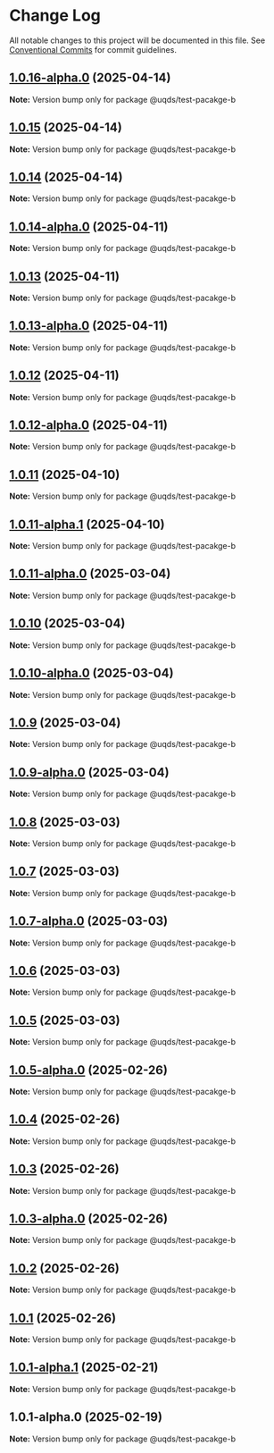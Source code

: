 # Change Log

All notable changes to this project will be documented in this file.
See [Conventional Commits](https://conventionalcommits.org) for commit guidelines.

## [1.0.16-alpha.0](https://github.com/uq-its-ss/design-system-test/compare/@uqds/test-pacakge-b@1.0.15...@uqds/test-pacakge-b@1.0.16-alpha.0) (2025-04-14)

**Note:** Version bump only for package @uqds/test-pacakge-b





## [1.0.15](https://github.com/uq-its-ss/design-system-test/compare/@uqds/test-pacakge-b@1.0.14-alpha.0...@uqds/test-pacakge-b@1.0.15) (2025-04-14)

**Note:** Version bump only for package @uqds/test-pacakge-b





## [1.0.14](https://github.com/uq-its-ss/design-system-test/compare/@uqds/test-pacakge-b@1.0.14-alpha.0...@uqds/test-pacakge-b@1.0.14) (2025-04-14)

**Note:** Version bump only for package @uqds/test-pacakge-b





## [1.0.14-alpha.0](https://github.com/uq-its-ss/design-system-test/compare/@uqds/test-pacakge-b@1.0.13...@uqds/test-pacakge-b@1.0.14-alpha.0) (2025-04-11)

**Note:** Version bump only for package @uqds/test-pacakge-b





## [1.0.13](https://github.com/uq-its-ss/design-system-test/compare/@uqds/test-pacakge-b@1.0.13-alpha.0...@uqds/test-pacakge-b@1.0.13) (2025-04-11)

**Note:** Version bump only for package @uqds/test-pacakge-b





## [1.0.13-alpha.0](https://github.com/uq-its-ss/design-system-test/compare/@uqds/test-pacakge-b@1.0.12...@uqds/test-pacakge-b@1.0.13-alpha.0) (2025-04-11)

**Note:** Version bump only for package @uqds/test-pacakge-b





## [1.0.12](https://github.com/uq-its-ss/design-system-test/compare/@uqds/test-pacakge-b@1.0.12-alpha.0...@uqds/test-pacakge-b@1.0.12) (2025-04-11)

**Note:** Version bump only for package @uqds/test-pacakge-b





## [1.0.12-alpha.0](https://github.com/uq-its-ss/design-system-test/compare/@uqds/test-pacakge-b@1.0.11...@uqds/test-pacakge-b@1.0.12-alpha.0) (2025-04-11)

**Note:** Version bump only for package @uqds/test-pacakge-b





## [1.0.11](https://github.com/uq-its-ss/design-system-test/compare/@uqds/test-pacakge-b@1.0.11-alpha.1...@uqds/test-pacakge-b@1.0.11) (2025-04-10)

**Note:** Version bump only for package @uqds/test-pacakge-b





## [1.0.11-alpha.1](https://github.com/uq-its-ss/design-system-test/compare/@uqds/test-pacakge-b@1.0.11-alpha.0...@uqds/test-pacakge-b@1.0.11-alpha.1) (2025-04-10)

**Note:** Version bump only for package @uqds/test-pacakge-b





## [1.0.11-alpha.0](https://github.com/uq-its-ss/design-system-test/compare/@uqds/test-pacakge-b@1.0.10...@uqds/test-pacakge-b@1.0.11-alpha.0) (2025-03-04)

**Note:** Version bump only for package @uqds/test-pacakge-b





## [1.0.10](https://github.com/uq-its-ss/design-system-test/compare/@uqds/test-pacakge-b@1.0.10-alpha.0...@uqds/test-pacakge-b@1.0.10) (2025-03-04)

**Note:** Version bump only for package @uqds/test-pacakge-b





## [1.0.10-alpha.0](https://github.com/uq-its-ss/design-system-test/compare/@uqds/test-pacakge-b@1.0.9...@uqds/test-pacakge-b@1.0.10-alpha.0) (2025-03-04)

**Note:** Version bump only for package @uqds/test-pacakge-b





## [1.0.9](https://github.com/uq-its-ss/design-system-test/compare/@uqds/test-pacakge-b@1.0.9-alpha.0...@uqds/test-pacakge-b@1.0.9) (2025-03-04)

**Note:** Version bump only for package @uqds/test-pacakge-b





## [1.0.9-alpha.0](https://github.com/uq-its-ss/design-system-test/compare/@uqds/test-pacakge-b@1.0.8...@uqds/test-pacakge-b@1.0.9-alpha.0) (2025-03-04)

**Note:** Version bump only for package @uqds/test-pacakge-b





## [1.0.8](https://github.com/uq-its-ss/design-system-test/compare/@uqds/test-pacakge-b@1.0.7-alpha.0...@uqds/test-pacakge-b@1.0.8) (2025-03-03)

**Note:** Version bump only for package @uqds/test-pacakge-b





## [1.0.7](https://github.com/uq-its-ss/design-system-test/compare/@uqds/test-pacakge-b@1.0.7-alpha.0...@uqds/test-pacakge-b@1.0.7) (2025-03-03)

**Note:** Version bump only for package @uqds/test-pacakge-b





## [1.0.7-alpha.0](https://github.com/uq-its-ss/design-system-test/compare/@uqds/test-pacakge-b@1.0.6...@uqds/test-pacakge-b@1.0.7-alpha.0) (2025-03-03)

**Note:** Version bump only for package @uqds/test-pacakge-b





## [1.0.6](https://github.com/uq-its-ss/design-system-test/compare/@uqds/test-pacakge-b@1.0.5-alpha.0...@uqds/test-pacakge-b@1.0.6) (2025-03-03)

**Note:** Version bump only for package @uqds/test-pacakge-b





## [1.0.5](https://github.com/uq-its-ss/design-system-test/compare/@uqds/test-pacakge-b@1.0.5-alpha.0...@uqds/test-pacakge-b@1.0.5) (2025-03-03)

**Note:** Version bump only for package @uqds/test-pacakge-b





## [1.0.5-alpha.0](https://github.com/uq-its-ss/design-system-test/compare/@uqds/test-pacakge-b@1.0.4...@uqds/test-pacakge-b@1.0.5-alpha.0) (2025-02-26)

**Note:** Version bump only for package @uqds/test-pacakge-b





## [1.0.4](https://github.com/uq-its-ss/design-system-test/compare/@uqds/test-pacakge-b@1.0.3-alpha.0...@uqds/test-pacakge-b@1.0.4) (2025-02-26)

**Note:** Version bump only for package @uqds/test-pacakge-b





## [1.0.3](https://github.com/uq-its-ss/design-system-test/compare/@uqds/test-pacakge-b@1.0.3-alpha.0...@uqds/test-pacakge-b@1.0.3) (2025-02-26)

**Note:** Version bump only for package @uqds/test-pacakge-b





## [1.0.3-alpha.0](https://github.com/uq-its-ss/design-system-test/compare/@uqds/test-pacakge-b@1.0.2...@uqds/test-pacakge-b@1.0.3-alpha.0) (2025-02-26)

**Note:** Version bump only for package @uqds/test-pacakge-b





## [1.0.2](https://github.com/uq-its-ss/design-system-test/compare/@uqds/test-pacakge-b@1.0.1-alpha.1...@uqds/test-pacakge-b@1.0.2) (2025-02-26)

**Note:** Version bump only for package @uqds/test-pacakge-b





## [1.0.1](https://github.com/uq-its-ss/design-system-test/compare/@uqds/test-pacakge-b@1.0.1-alpha.1...@uqds/test-pacakge-b@1.0.1) (2025-02-26)

**Note:** Version bump only for package @uqds/test-pacakge-b





## [1.0.1-alpha.1](https://github.com/uq-its-ss/design-system-test/compare/@uqds/test-pacakge-b@1.0.1-alpha.0...@uqds/test-pacakge-b@1.0.1-alpha.1) (2025-02-21)

**Note:** Version bump only for package @uqds/test-pacakge-b





## 1.0.1-alpha.0 (2025-02-19)

**Note:** Version bump only for package @uqds/test-pacakge-b
